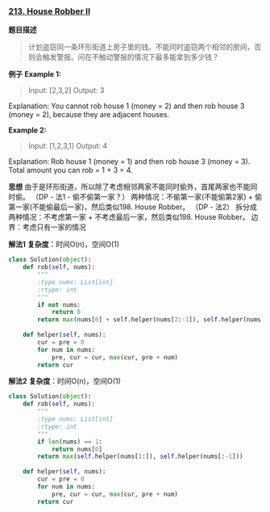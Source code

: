 ### [213. House Robber II](https://leetcode.com/problems/house-robber-ii/description/)

**题目描述**
> 计划盗窃同一条环形街道上房子里的钱。不能同时盗窃两个相邻的房间，否则会触发警报。问在不触动警报的情况下最多能拿到多少钱？

**例子**
**Example 1:**
> Input: [2,3,2]
Output: 3

Explanation: You cannot rob house 1 (money = 2) and then rob house 3 (money = 2),
             because they are adjacent houses.

**Example 2:**
> Input: [1,2,3,1]
Output: 4

Explanation: Rob house 1 (money = 1) and then rob house 3 (money = 3).
             Total amount you can rob = 1 + 3 = 4.

**思想**
由于是环形街道，所以除了考虑相邻两家不能同时偷外，首尾两家也不能同时偷。
（DP - 法1 - 偷不偷第一家？）
两种情况：不偷第一家(不能偷第2家) + 偷第一家(不能偷最后一家)，然后类似198. House Robber。
（DP - 法2）
拆分成两种情况：不考虑第一家 + 不考虑最后一家，然后类似198. House Robber。
边界：考虑只有一家的情况

**解法1**
**复杂度**：时间O(n)，空间O(1)
```python
class Solution(object):
    def rob(self, nums):
        """
        :type nums: List[int]
        :rtype: int
        """
        if not nums:
            return 0
        return max(nums[0] + self.helper(nums[2:-1]), self.helper(nums[1:]))
    
    def helper(self, nums):
        cur = pre = 0
        for num in nums:
            pre, cur = cur, max(cur, pre + num)
        return cur
```

**解法2**
**复杂度**：时间O(n)，空间O(1)
```python
class Solution(object):
    def rob(self, nums):
        """
        :type nums: List[int]
        :rtype: int
        """
        if len(nums) == 1:
            return nums[0]
        return max(self.helper(nums[1:]), self.helper(nums[:-1]))
    
    def helper(self, nums):
        cur = pre = 0
        for num in nums:
            pre, cur = cur, max(cur, pre + num)
        return cur
```
